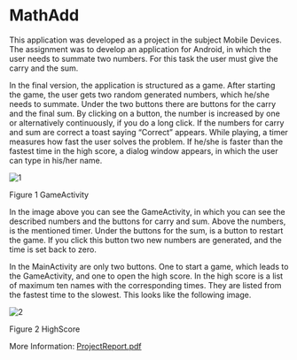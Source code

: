 # MathAdd

This application was developed as a project in the subject Mobile Devices. The assignment was to develop an application for Android, in which the user needs to summate two numbers. For this task the user must give the carry and the sum.

In the final version, the application is structured as a game. After starting the game, the user gets two random generated numbers, which he/she needs to summate. Under the two buttons there are buttons for the carry and the final sum. By clicking on a button, the number is increased by one or alternatively continuously, if you do a long click. If the numbers for carry and sum are correct a toast saying “Correct” appears. While playing, a timer measures how fast the user solves the problem. If he/she is faster than the fastest time in the high score, a dialog window appears, in which the user can type in his/her name.

![1](https://user-images.githubusercontent.com/38131809/51252672-bd1e8f80-199c-11e9-8b2f-89d059b58a58.png)

Figure 1 GameActivity

In the image above you can see the GameActivity, in which you can see the described numbers and the buttons for carry and sum. Above the numbers, is the mentioned timer. Under the buttons for the sum, is a button to restart the game. If you click this button two new numbers are generated, and the time is set back to zero.

In the MainActivity are only two buttons. One to start a game, which leads to the GameActivity, and one to open the high score. In the high score is a list of maximum ten names with the corresponding times. They are listed from the fastest time to the slowest. This looks like the following image.


![2](https://user-images.githubusercontent.com/38131809/51252683-c1e34380-199c-11e9-9801-12aeaadde99f.png)

Figure 2 HighScore


More Information: [ProjectReport.pdf](https://github.com/AnSrwn/MathAdd/files/2765061/ProjectReport.pdf)
